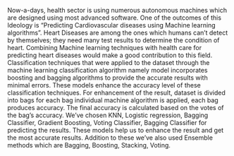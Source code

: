 Now-a-days, health sector is using  numerous autonomous machines which are designed using most advanced software. One of the outcomes of this Ideology is “Predicting Cardiovascular diseases using Machine learning algorithms”. Heart Diseases are among the ones which humans can’t detect by themselves; they need many test results to determine the condition of heart. Combining Machine learning techniques with health care for predicting heart diseases would make a good contribution to this field. Classification techniques that were applied to the dataset through the machine learning classification algorithm namely model incorporates boosting and bagging algorithms to provide the accurate results with minimal errors. These models enhance the accuracy level of these classification techniques. For enhancement of the result, dataset is divided into bags for each bag individual machine algorithm is applied, each bag produces accuracy. The final accuracy is calculated based on the votes of the bag’s accuracy. We’ve chosen KNN, Logistic regression, Bagging Classifier, Gradient Boosting, Voting Classifier, Bagging Classifier for predicting the results. These models help us to enhance the result and get the most accurate results. Addition to these we’ve also used Ensemble methods which are Bagging, Boosting, Stacking, Voting.
